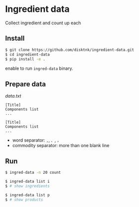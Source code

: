 # Ingredient data

Collect ingredient and count up each

## Install

```bash
$ git clone https://github.com/disktnk/ingredient-data.git
$ cd ingredient-data
$ pip install -e .
```

enable to run `ingred-data` binary.

## Prepare data

*data.txt*

```
[Title]
Components list
...

[Title]
Components list
...
```

- word separator: `,`, `、`, `，`
- commodity separator: more than one blank line

## Run

```bash
$ ingred-data -n 20 count
```

```bash
$ ingred-data list i
$ # show ingredients

$ ingred-data list p
$ # show products
```
